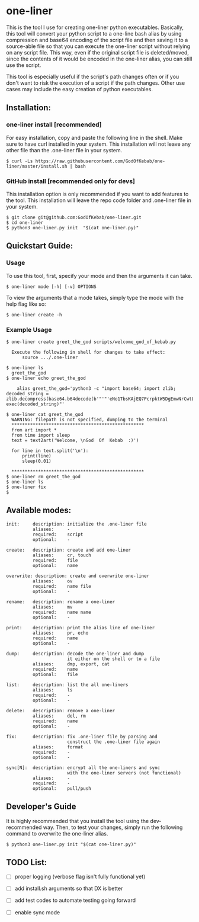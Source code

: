 # one-liner
This is the tool I use for creating one-liner python executables.
Basically, this tool will convert your python script to a one-line
bash alias by using compression and base64 encoding of the script
file and then saving it to a source-able file so that you can
execute the one-liner script without relying on any script file. 
This way, even if the original script file is deleted/moved, since
the contents of it would be encoded in the one-liner alias, you can
still use the script.

This tool is especially useful if the script's path changes often
or if you don't want to risk the execution of a script if the path 
changes. Other use cases may include the easy creation of python
executables.

## Installation:
### one-liner install [recommended]
For easy installation, copy and paste the following line in the shell. 
Make sure to have curl installed in your system. This installation
will not leave any other file than the .one-liner file in your system.

    $ curl -Ls https://raw.githubusercontent.com/GodOfKebab/one-liner/master/install.sh | bash

### GitHub install [recommended only for devs]
This installation option is only recommended if you want to add features
to the tool. This installation will leave the repo code folder and 
.one-liner file in your system.

    $ git clone git@github.com:GodOfKebab/one-liner.git
    $ cd one-liner
    $ python3 one-liner.py init  "$(cat one-liner.py)" 

## Quickstart Guide:
### Usage

To use this tool, first, specify your mode and then the arguments it can take.

    $ one-liner mode [-h] [-v] OPTIONS

To view the arguments that a mode takes, simply type the mode with the 
help flag like so:

    $ one-liner create -h

### Example Usage

    $ one-liner create greet_the_god scripts/welcome_god_of_kebab.py
      
      Execute the following in shell for changes to take effect:
          source .../.one-liner
    
    $ one-liner ls
      greet_the_god
    $ one-liner echo greet_the_god
    
        alias greet_the_god='python3 -c "import base64; import zlib; decoded_string = zlib.decompress(base64.b64decode(b'"'"'eNo1TbsKAjEQ7PcrpktW5DgEmwNrCwtLm2vudAMLeZFL4eebBJxmmGEerqSArVRoyKnRiVx3qgb5W4cXyVTlW3FDp0vLW/MS/05BzljjPX2ApwMesm87sLBhIpcKvMa2E0dtOrLXVlyj4YXQkIvGanuGhx5Pdp7mK9MPXEIv4Q=='"'"')).decode(); exec(decoded_string)"'    
    
    $ one-liner cat greet_the_god
      WARNING: filepath is not specified, dumping to the terminal
      **************************************************
      from art import *
      from time import sleep
      text = text2art('Welcome, \nGod  Of  Kebab  :)')
    
      for line in text.split('\n'):
          print(line)
          sleep(0.01)
    
      **************************************************
    $ one-liner rm greet_the_god
    $ one-liner ls
    $ one-liner fix
    $

## Available modes:

    init:     description: initialize the .one-liner file
              aliases:     -
              required:    script
              optional:    -
    
    create:   description: create and add one-liner
              aliases:     cr, touch
              required:    file
              optional:    name

    overwrite: description: create and overwrite one-liner
              aliases:     ov
              required:    name file
              optional:    -

    rename:   description: rename a one-liner
              aliases:     mv
              required:    name name
              optional:    -

    print:    description: print the alias line of one-liner
              aliases:     pr, echo
              required:    name
              optional:    -

    dump:     description: decode the one-liner and dump 
                           it either on the shell or to a file
              aliases:     dmp, export, cat
              required:    name
              optional:    file

    list:     description: list the all one-liners 
              aliases:     ls
              required:    -
              optional:    -

    delete:   description: remove a one-liner
              aliases:     del, rm
              required:    name
              optional:    -

    fix:      description: fix .one-liner file by parsing and 
                           construct the .one-liner file again
              aliases:     format
              required:    -
              optional:    -

    sync[N]:  description: encrypt all the one-liners and sync
                           with the one-liner servers (not functional)
              aliases:     - 
              required:    -
              optional:    pull/push

## Developer's Guide

It is highly recommended that you install the tool using the
dev-recommended way. Then, to test your changes, simply run the
following command to overwrite the one-liner alias.

    $ python3 one-liner.py init "$(cat one-liner.py)"

## TODO List:

- [ ] proper logging (verbose flag isn't fully functional yet)
- [ ] add install.sh arguments so that DX is better
- [ ] add test codes to automate testing going forward
- [ ] enable sync mode

